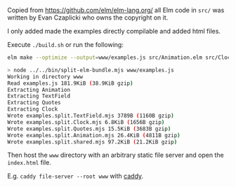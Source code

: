 Copied from https://github.com/elm/elm-lang.org/ all Elm code in `src/` was written by Evan Czaplicki who owns the copyright on it.

I only added made the examples directly compilable and added html files.

Execute `./build.sh` or run the following:

```sh
elm make --optimize --output=www/examples.js src/Animation.elm src/Clock.elm src/TextField.elm src/Quotes.elm

> node ../../bin/split-elm-bundle.mjs www/examples.js
Working in directory www
Read examples.js 181.9KiB (38.9KiB gzip)
Extracting Animation
Extracting TextField
Extracting Quotes
Extracting Clock
Wrote examples.split.TextField.mjs 3789B (1160B gzip)
Wrote examples.split.Clock.mjs 6.8KiB (1656B gzip)
Wrote examples.split.Quotes.mjs 15.5KiB (3683B gzip)
Wrote examples.split.Animation.mjs 26.4KiB (4811B gzip)
Wrote examples.split.shared.mjs 97.2KiB (21.2KiB gzip)
```

Then host the `www` directory with an arbitrary static file server and open the `index.html` file.

E.g. `caddy file-server --root www` with [caddy](https://caddyserver.com/docs/command-line#caddy-file-server).

